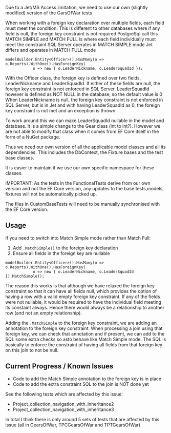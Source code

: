 Due to a Jet/MS Access limitation, we need to use our own (slightly modified) version of the GarsOfWar tests

When working with a foreign key declaration over multiple fields, each field must meet the condition.
This is different to other databases where if any field is null, the foreign key constraint is not required
PostgreSql call this MATCH SIMPLE and MATCH FULL is where each field individually must meet the constraint
SQL Server operates in MATCH SIMPLE mode
Jet differs and operates in MATCH FULL mode

```
modelBuilder.Entity<Officer>().HasMany(o => o.Reports).WithOne().HasForeignKey(
            o => new { o.LeaderNickname, o.LeaderSquadId });
```

With the Officer class, the foreign key is defined over two fields, LeaderNickname and LeaderSquadId.
If either of these fields are null, the foreign key constraint is not enforced in SQL Server.
LeaderSquadId however is defined as NOT NULL in the database, so the default value is 0
When LeaderNickname is null, the foreign key constraint is not enforced in SQL Server, but is in Jet
and with having LeaderSquadId as 0, the foreign key constraint is not met and an exception is thrown

To work around this we can make LeaderSquadId nullable in the model and database.
It is a simple change to the Gear class (int to int?).
However we are not able to modify that class when it comes from EF Core itself in the form of a NuGet package.

Thus we need our own version of all the applicable model classes and all its dependencies.
This includes the DbContext, the Fixture bases and the test base classes.

It is easier to maintain if we use our own specific namespace for these classes.

IMPORTANT: As the tests in the FunctionalTests derive from our own version and not the EF Core version,
any updates to the base tests,models, fixtures will not be automatically picked up.

The files in CustomBaseTests will need to be manually synchronised with the EF Core version.

## Usage ##

If you need to switch into Match Simple mode rather than Match Full:
1. Add `.MatchSimple()` to the foreign key declaration
2. Ensure all fields in the foreign key are nullable


```
modelBuilder.Entity<Officer>().HasMany(o => o.Reports).WithOne().HasForeignKey(
            o => new { o.LeaderNickname, o.LeaderSquadId }).MatchSimple();
```

The reason this works is that although we have relaxed the foreign key constraint so that it can have all fields null,
which provides the option of having a row with a valid empty foreign key constraint. If any of the fields were not nullable,
it would be required to have the individual field meeting its constaint always. Hence there would always be a relationship to another row (and not an empty relationship).

Adding the `.MatchSimple` to the foreign key constraint, we are adding an annotation to the foreign key constraint.
When processing a join using that foreign key, we can check that annotation and if present,
we can add to the SQL some extra checks so asto behave like Match Simple mode. The SQL is basically to enforce the constraint of having all fields
from that foreign key on this join to not be null.

## Current Progress / Known Issues ##

- Code to add the Match Simple annotation to the foreign key is in place
- Code to add the extra constraint SQL to the join is NOT done yet

See the following tests which are affected by this issue:
 - Project_collection_navigation_with_inheritance2
 - Project_collection_navigation_with_inheritance3

In total I think there is only around 5 sets of tests that are affected by this issue (all in GearsOfWar, TPCGearsOfWar and TPTGearsOfWar)